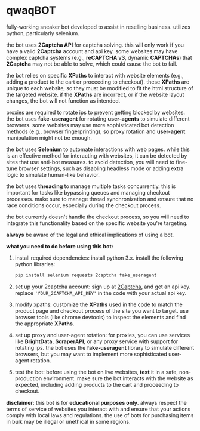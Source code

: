 # qwaqBOT
fully-working sneaker bot developed to assist in reselling business. utilizes python, particularly selenium.

the bot uses **2Captcha API** for captcha solving. this will only work if you have a valid **2Captcha** account and api key. some websites may have complex captcha systems (e.g., **reCAPTCHA v3**, dynamic **CAPTCHAs**) that **2Captcha** may not be able to solve, which could cause the bot to fail.

the bot relies on specific **XPaths** to interact with website elements (e.g., adding a product to the cart or proceeding to checkout). these **XPaths** are unique to each website, so they must be modified to fit the html structure of the targeted website. if the **XPaths** are incorrect, or if the website layout changes, the bot will not function as intended.

proxies are required to rotate ips to prevent getting blocked by websites. the bot uses **fake-useragent** for rotating **user-agents** to simulate different browsers. some websites may use more sophisticated bot detection methods (e.g., browser fingerprinting), so proxy rotation and **user-agent** manipulation might not be enough.

the bot uses **Selenium** to automate interactions with web pages. while this is an effective method for interacting with websites, it can be detected by sites that use anti-bot measures. to avoid detection, you will need to fine-tune browser settings, such as disabling headless mode or adding extra logic to simulate human-like behavior.

the bot uses **threading** to manage multiple tasks concurrently. this is important for tasks like bypassing queues and managing checkout processes. make sure to manage thread synchronization and ensure that no race conditions occur, especially during the checkout process.

the bot currently doesn't handle the checkout process, so you will need to integrate this functionality based on the specific website you're targeting.

**always** be aware of the legal and ethical implications of using a bot.


**what you need to do before using this bot:**
1. install required dependencies:
   install python 3.x.
   install the following python libraries:
   ```bash
   pip install selenium requests 2captcha fake_useragent

2. set up your 2captcha account:
   sign up at [2Captcha](https://2captcha.com/), and get an api key.
   replace `'YOUR_2CAPTCHA_API_KEY'` in the code with your actual api key.

3. modify xpaths:
   customize the **XPaths** used in the code to match the product page and checkout process of the site you want to target.
   use browser tools (like chrome devtools) to inspect the elements and find the appropriate **XPaths**.

4. set up proxy and user-agent rotation:
   for proxies, you can use services like **BrightData**, **ScraperAPI**, or any proxy service with support for rotating ips.
   the bot uses the **fake-useragent** library to simulate different browsers, but you may want to implement more sophisticated user-agent rotation.

5. test the bot:
   before using the bot on live websites, **test** it in a safe, non-production environment.
   make sure the bot interacts with the website as expected, including adding products to the cart and proceeding to checkout.

**disclaimer**: this bot is for **educational purposes only**. always respect the terms of service of websites you interact with and ensure that your actions comply with local laws and regulations. the use of bots for purchasing items in bulk may be illegal or unethical in some regions.


